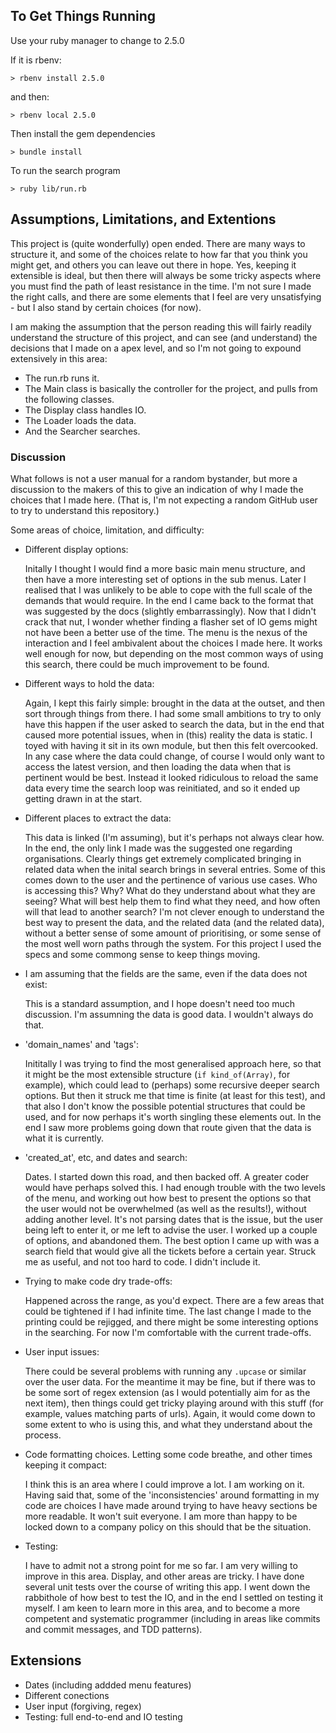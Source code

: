 ## To Get Things Running

Use your ruby manager to change to 2.5.0

If it is rbenv:

`> rbenv install 2.5.0`

and then: 

`> rbenv local 2.5.0`

Then install the gem dependencies

`> bundle install`

To run the search program

`> ruby lib/run.rb`

## Assumptions, Limitations, and Extentions

This project is (quite wonderfully) open ended. There are many ways to structure it, and some of the choices relate to how far that you think you might get, and others you can leave out there in hope. Yes, keeping it extensible is ideal, but then there will always be some tricky aspects where you must find the path of least resistance in the time. I'm not sure I made the right calls, and there are some elements that I feel are very unsatisfying - but I also stand by certain choices (for now).

I am making the assumption that the person reading this will fairly readily understand the structure of this project, and can see (and understand) the decisions that I made on a apex level, and so I'm not going to expound extensively in this area:
- The run.rb runs it.
- The Main class is basically the controller for the project, and pulls from the following classes.
- The Display class handles IO.
- The Loader loads the data.
- And the Searcher searches.

### Discussion
What follows is not a user manual for a random bystander, but more a discussion to the makers of this to give an indication of why I made the choices that I made here. (That is, I'm not expecting a random GitHub user to try to understand this repository.)

Some areas of choice, limitation, and difficulty:
- Different display options: 
    
    Initally I thought I would find a more basic main menu structure, and then have a more interesting set of options in the sub menus. Later I realised that I was unlikely to be able to cope with the full scale of the demands that would require. In the end I came back to the format that was suggested by the docs (slightly embarrassingly). Now that I didn't crack that nut, I wonder whether finding a flasher set of IO gems might not have been a better use of the time. The menu is the nexus of the interaction and I feel ambivalent about the choices I made here. It works well enough for now, but depending on the most common ways of using this search, there could be much improvement to be found.

- Different ways to hold the data:

    Again, I kept this fairly simple: brought in the data at the outset, and then sort through things from there. I had some small ambitions to try to only have this happen if the user asked to search the data, but in the end that caused more potential issues, when in (this) reality the data is static. I toyed with having it sit in its own module, but then this felt overcooked. In any case where the data could change, of course I would only want to access the latest version, and then loading the data when that is pertinent would be best. Instead it looked ridiculous to reload the same data every time the search loop was reinitiated, and so it ended up getting drawn in at the start.

- Different places to extract the data:

    This data is linked (I'm assuming), but it's perhaps not always clear how. In the end, the only link I made was the suggested one regarding organisations. Clearly things get extremely complicated bringing in related data when the inital search brings in several entries. Some of this comes down to the user and the pertinence of various use cases. Who is accessing this? Why? What do they understand about what they are seeing? What will best help them to find what they need, and how often will that lead to another search? I'm not clever enough to understand the best way to present the data, and the related data (and the related data), without a better sense of some amount of prioritising, or some sense of the most well worn paths through the system. For this project I used the specs and some commong sense to keep things moving.

- I am assuming that the fields are the same, even if the data does not exist:

    This is a standard assumption, and I hope doesn't need too much discussion. I'm assumning the data is good data. I wouldn't always do that. 

- 'domain_names' and 'tags':

    Inititally I was trying to find the most generalised approach here, so that it might be the most extensible structure (`if kind_of(Array)`, for example), which could lead to (perhaps) some recursive deeper search options. But then it struck me that time is finite (at least for this test), and that also I don't know the possible potential structures that could be used, and for now perhaps it's worth singling these elements out. In the end I saw more problems going down that route given that the data is what it is currently. 

- 'created_at', etc, and dates and search:

    Dates. I started down this road, and then backed off. A greater coder would have perhaps solved this. I had enough trouble with the two levels of the menu, and working out how best to present the options so that the user would not be overwhelmed (as well as the results!), without adding another level. It's not parsing dates that is the issue, but the user being left to enter it, or me left to advise the user. I worked up a couple of options, and abandoned them. The best option I came up with was a search field that would give all the tickets before a certain year. Struck me as useful, and not too hard to code. I didn't include it.

- Trying to make code dry trade-offs:

    Happened across the range, as you'd expect. There are a few areas that could be tightened if I had infinite time. The last change I made to the printing could be rejigged, and there might be some interesting options in the searching. For now I'm comfortable with the current trade-offs. 

- User input issues:

    There could be several problems with running any `.upcase` or similar over the user data. For the meantime it may be fine, but if there was to be some sort of regex extension (as I would potentially aim for as the next item), then things could get tricky playing around with this stuff (for example, values matching parts of urls). Again, it would come down to some extent to who is using this, and what they understand about the process. 

- Code formatting choices. Letting some code breathe, and other times keeping it compact:

    I think this is an area where I could improve a lot. I am working on it. Having said that, some of the 'inconsistencies' around formatting in my code are choices I have made around trying to have heavy sections be more readable. It won't suit everyone. I am more than happy to be locked down to a company policy on this should that be the situation.

- Testing:

    I have to admit not a strong point for me so far. I am very willing to improve in this area. Display, and other areas are tricky. I have done several unit tests over the course of writing this app. I went down the rabbithole of how best to test the IO, and in the end I settled on testing it myself. I am keen to learn more in this area, and to become a more competent and systematic programmer (including in areas like commits and commit messages, and TDD patterns).


## Extensions
- Dates (including addded menu features)
- Different conections
- User input (forgiving, regex)
- Testing: full end-to-end and IO testing
